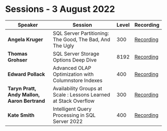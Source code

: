 # Sessions - 3 August 2022

Speaker | Session | Level | Recording
--- | --- | --- | --- 
**Angela Kruger** | SQL Server Partitioning: The Good, The Bad, And The Ugly | 300 | [Recording](https://www.youtube.com/watch?v=Yea5Y2hMi14)
**Thomas Grohser** | SQL Server Storage Options Deep Dive | 8192 | [Recording](https://www.youtube.com/watch?v=4I8MSSUeLzY)
**Edward Pollack** | Advanced OLAP Optimization with Columnstore Indexes | 400 | [Recording](https://www.youtube.com/watch?v=mhJuxA9EPvc)
**Taryn Pratt, Andy Mallon, Aaron Bertrand** | Availability Groups at Scale : Lessons Learned at Stack Overflow | 300 | [Recording](https://www.youtube.com/watch?v=eKgs_OZDDaE)
**Kate Smith** | Intelligent Query Processing in SQL Server 2022 | 400 | [Recording](https://www.youtube.com/watch?v=q3blfBjhjGE)
